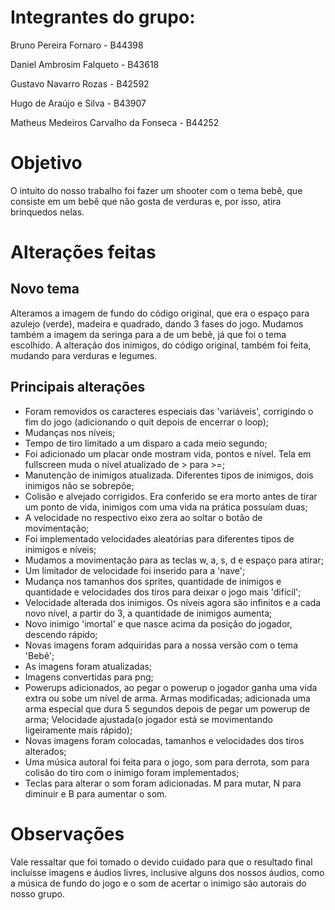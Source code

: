# Integrantes do grupo:

Bruno Pereira Fornaro - B44398

Daniel Ambrosim Falqueto - B43618

Gustavo Navarro Rozas - B42592

Hugo de Araújo e Silva - B43907

Matheus Medeiros Carvalho da Fonseca - B44252

# Objetivo
O intuito do nosso trabalho foi fazer um shooter com o tema bebê, que consiste em um bebê que não gosta de verduras e, por isso, atira brinquedos nelas.

# Alterações feitas
## Novo tema
Alteramos a imagem de fundo do código original, que era o espaço para azulejo (verde), madeira e quadrado, dando 3 fases do jogo.
Mudamos também a imagem da seringa para a de um bebê, já que foi o tema escolhido. A alteração dos inimigos, do código original, também foi feita,
mudando para verduras e legumes.

## Principais alterações 
- Foram removidos os caracteres especiais das 'variáveis', corrigindo o fim do jogo (adicionando o quit depois de encerrar o loop);
- Mudanças nos níveis;
- Tempo de tiro limitado a um disparo a cada meio segundo;
- Foi adicionado um placar onde mostram vida, pontos e nível. Tela em fullscreen muda o nível atualizado de > para >=;
- Manutenção de inimigos atualizada. Diferentes tipos de inimigos, dois inimigos não se sobrepõe;
- Colisão e alvejado corrigidos. Era conferido se era morto antes de tirar um ponto de vida, inimigos com uma vida na prática possuíam duas;
- A velocidade no respectivo eixo zera ao soltar o botão de movimentação;
- Foi implementado velocidades aleatórias para diferentes tipos de inimigos e níveis;
- Mudamos a movimentação para as teclas w, a, s, d e espaço para atirar;
- Um limitador de velocidade foi inserido para a 'nave';
- Mudança nos tamanhos dos sprites, quantidade de inimigos e quantidade e velocidades dos tiros para deixar o jogo mais 'difícil';
- Velocidade alterada dos inimigos. Os níveis agora são infinitos e a cada novo nível, a partir do 3, a quantidade de inimigos aumenta;
- Novo inimigo 'imortal' e que nasce acima da posição do jogador, descendo rápido;
- Novas imagens foram adquiridas para a nossa versão com o tema 'Bebê';
- As imagens foram atualizadas;
- Imagens convertidas para png;
- Powerups adicionados, ao pegar o powerup o jogador ganha uma vida extra ou sobe um nível de arma. Armas modificadas; adicionada uma arma especial que dura 5 segundos depois de pegar um powerup de arma; Velocidade ajustada(o jogador está se movimentando ligeiramente mais rápido);
- Novas imagens foram colocadas, tamanhos e velocidades dos tiros alterados;
- Uma música autoral foi feita para o jogo, som para derrota, som para colisão do tiro com o inimigo foram implementados;
- Teclas para alterar o som foram adicionadas. M para mutar, N para diminuir e B para aumentar o som.

# Observações
Vale ressaltar que foi tomado o devido cuidado para que o resultado final incluísse imagens e áudios livres, inclusive alguns dos nossos áudios, como a música de fundo do jogo e o som de acertar o inimigo são autorais do nosso grupo.


